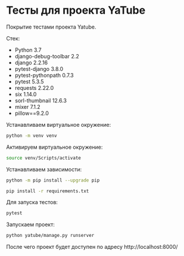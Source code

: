 # Тесты для проекта YaTube

Покрытие тестами проекта Yatube. 

Стек:
- Python 3.7
- django-debug-toolbar 2.2
- django 2.2.16
- pytest-django 3.8.0
- pytest-pythonpath 0.7.3
- pytest 5.3.5
- requests 2.22.0
- six 1.14.0
- sorl-thumbnail 12.6.3
- mixer 7.1.2
- pillow==9.2.0

Устанавливаем виртуальное окружение:

```bash
python -m venv venv
```

Активируем виртуальное окружение:

```bash
source venv/Scripts/activate
```

Устанавливаем зависимости:

```bash
python -m pip install --upgrade pip
```
```bash
pip install -r requirements.txt
```

Для запуска тестов:

```bash
pytest
```

Запускаем проект:

```bash
python yatube/manage.py runserver
```

После чего проект будет доступен по адресу http://localhost:8000/

